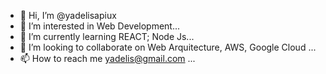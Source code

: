 - 👋 Hi, I’m @yadelisapiux
- 👀 I’m interested in Web Development...
- 🌱 I’m currently learning REACT; Node Js...
- 💞️ I’m looking to collaborate on Web Arquitecture, AWS, Google Cloud ...
- 📫 How to reach me yadelis@gmail.com ...

<!---
yadelisapiux/yadelisapiux is a ✨ special ✨ repository because its `README.md` (this file) appears on your GitHub profile.
You can click the Preview link to take a look at your changes.
--->
